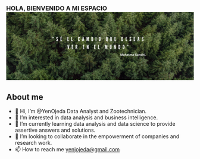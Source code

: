 ### HOLA, BIENVENIDO A MI ESPACIO ![Hi](https://raw.githubusercontent.com/YenOjeda/YenOjeda/main/banner.png)

## About me

- 👋 Hi, I’m @YenOjeda Data Analyst and Zootechnician. 
- 👀 I’m interested in data analysis and business intelligence.
- 🌱 I’m currently learning data analysis and data science to provide assertive answers and solutions.
- 💞️ I’m looking to collaborate in the empowerment of companies and research work.
- 📫 How to reach me yenjojeda@gmail.com
